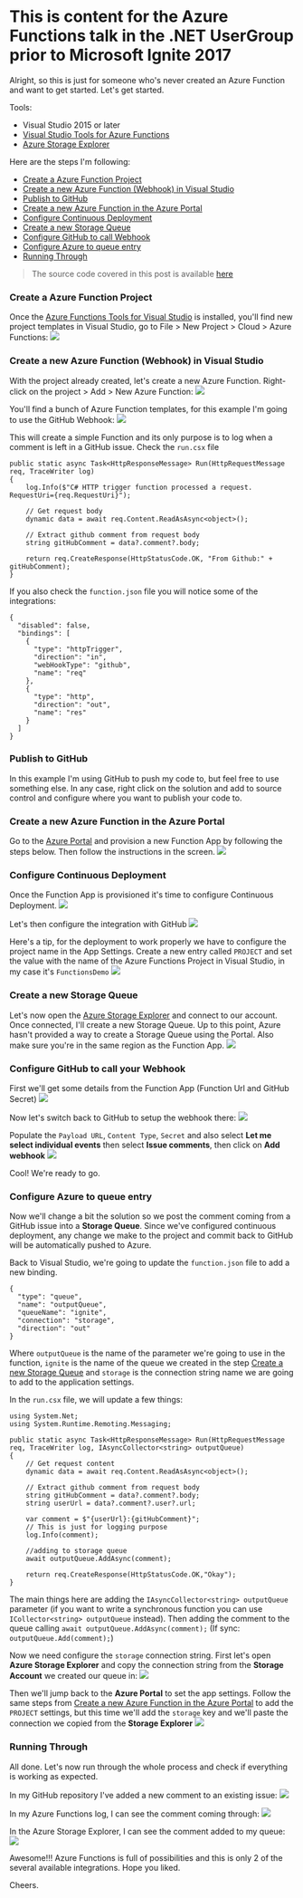 # This is content for the Azure Functions talk in the .NET UserGroup prior to Microsoft Ignite 2017

Alright, so this is just for someone who's never created an Azure Function and want to get started. Let's get started.

Tools:  

* Visual Studio 2015 or later  
* [Visual Studio Tools for Azure Functions](https://aka.ms/azfunctiontools)
* [Azure Storage Explorer](http://storageexplorer.com/)

Here are the steps I'm following:

* [Create a Azure Function Project](#newproject)
* [Create a new Azure Function (Webhook) in Visual Studio](#newfunctionvs)
* [Publish to GitHub](#publish)
* [Create a new Azure Function in the Azure Portal](#newfunctionazure)
* [Configure Continuous Deployment](#ci)
* [Create a new Storage Queue](#queue)
* [Configure GitHub to call Webhook](#callwebhook)
* [Configure Azure to queue entry](#configqueue)
* [Running Through](#running)

> The source code covered in this post is available [here](http://bit.ly/azure-functions-demo)

### <a id="newproject"></a>Create a Azure Function Project 
Once the [Azure Functions Tools for Visual Studio](https://aka.ms/azfunctiontools) is installed, you'll find new project templates in Visual Studio, go to File > New Project > Cloud > Azure Functions:
![](https://passos.com.au/content/images/2017/02/new-function-project.png)

### <a id="newfunctionvs"></a>Create a new Azure Function (Webhook) in Visual Studio 
With the project already created, let's create a new Azure Function. Right-click on the project > Add > New Azure Function:
![](https://passos.com.au/content/images/2017/02/new-function.png)

You'll find a bunch of Azure Function templates, for this example I'm going to use the GitHub Webhook:
![](https://passos.com.au/content/images/2017/02/new-function-options.png)

This will create a simple Function and its only purpose is to log when a comment is left in a GitHub issue. Check the `run.csx` file
```
public static async Task<HttpResponseMessage> Run(HttpRequestMessage req, TraceWriter log)
{
    log.Info($"C# HTTP trigger function processed a request. RequestUri={req.RequestUri}");

    // Get request body
    dynamic data = await req.Content.ReadAsAsync<object>();

    // Extract github comment from request body
    string gitHubComment = data?.comment?.body;

    return req.CreateResponse(HttpStatusCode.OK, "From Github:" + gitHubComment);
}
```

If you also check the `function.json` file you will notice some of the integrations:
```
{
  "disabled": false,
  "bindings": [
    {
      "type": "httpTrigger",
      "direction": "in",
      "webHookType": "github",
      "name": "req"
    },
    {
      "type": "http",
      "direction": "out",
      "name": "res"
    }
  ]
}
```

### <a id="publish"></a>Publish to GitHub 
In this example I'm using GitHub to push my code to, but feel free to use something else. In any case, right click on the solution and add to source control and configure where you want to publish your code to.

### <a id="newfunctionazure"></a>Create a new Azure Function in the Azure Portal 
Go to the [Azure Portal](https://portal.azure.com) and provision a new Function App by following the steps below. Then follow the instructions in the screen.
![](https://passos.com.au/content/images/2017/02/new-function-azure.png)

### <a id="ci"></a>Configure Continuous Deployment 
Once the Function App is provisioned it's time to configure Continuous Deployment. 
![](https://passos.com.au/content/images/2017/02/function-ci-step1-1.png)

Let's then configure the integration with GitHub
![](https://passos.com.au/content/images/2017/02/function-ci-step2.png)

Here's a tip, for the deployment to work properly we have to configure the project name in the App Settings. Create a new entry called `PROJECT` and set the value with the name of the Azure Functions Project in Visual Studio, in my case it's `FunctionsDemo`
![](https://passos.com.au/content/images/2017/02/function-project.png)

### <a id="queue"></a>Create a new Storage Queue 
Let's now open the [Azure Storage Explorer](http://storageexplorer.com/) and connect to our account. Once connected, I'll create a new Storage Queue. Up to this point, Azure hasn't provided a way to create a Storage Queue using the Portal. Also make sure you're in the same region as the Function App.
![](https://passos.com.au/content/images/2017/02/create-queue.png)

### <a id="callwebhook"></a>Configure GitHub to call your Webhook 
First we'll get some details from the Function App (Function Url and GitHub Secret)
![](https://passos.com.au/content/images/2017/02/webhook-step1-1.png)

Now let's switch back to GitHub to setup the webhook there:
![](https://passos.com.au/content/images/2017/02/github-hook-step1.png)

Populate the `Payload URL`, `Content Type`,  `Secret` and also select **Let me select individual events** then select **Issue comments**, then click on **Add webhook**
![](https://passos.com.au/content/images/2017/02/github-hook-step2.png)

Cool! We're ready to go.

### <a id="configqueue"></a>Configure Azure to queue entry 
Now we'll change a bit the solution so we post the comment coming from a GitHub issue into a **Storage Queue**. Since we've configured continuous deployment, any change we make to the project and commit back to GitHub will be automatically pushed to Azure.

Back to Visual Studio, we're going to update the `function.json` file to add a new binding.

```
{
  "type": "queue",
  "name": "outputQueue",
  "queueName": "ignite",
  "connection": "storage",
  "direction": "out"
}
```

Where `outputQueue` is the name of the parameter we're going to use in the function, `ignite` is the name of the queue we created in the step [Create a new Storage Queue](#queue) and `storage` is the connection string name we are going to add to the application settings.

In the `run.csx` file, we will update a few things:

```
using System.Net;
using System.Runtime.Remoting.Messaging;

public static async Task<HttpResponseMessage> Run(HttpRequestMessage req, TraceWriter log, IAsyncCollector<string> outputQueue)
{
    // Get request content
    dynamic data = await req.Content.ReadAsAsync<object>();

    // Extract github comment from request body
    string gitHubComment = data?.comment?.body;
    string userUrl = data?.comment?.user?.url;
    
    var comment = $"{userUrl}:{gitHubComment}";
    // This is just for logging purpose
    log.Info(comment);

    //adding to storage queue
    await outputQueue.AddAsync(comment);

    return req.CreateResponse(HttpStatusCode.OK,"Okay");
}
```

The main things here are adding the `IAsyncCollector<string> outputQueue` parameter (if you want to write a synchronous function you can use `ICollector<string> outputQueue` instead). Then adding the comment to the queue calling `await outputQueue.AddAsync(comment);` (If sync: `outputQueue.Add(comment);`)

Now we need configure the `storage` connection string. First let's open **Azure Storage Explorer** and copy the connection string from the **Storage Account** we created our queue in:
![](https://passos.com.au/content/images/2017/02/create-queue-step2.png)

Then we'll jump back to the **Azure Portal** to set the app settings. Follow the same steps from [Create a new Azure Function in the Azure Portal](#newfunctionazure) to add the `PROJECT` settings, but this time we'll add the `storage` key and we'll paste the connection we copied from the **Storage Explorer**
![](https://passos.com.au/content/images/2017/02/storage-settings.png)

### <a id="running"></a>Running Through 
All done. Let's now run through the whole process and check if everything is working as expected.

In my GitHub repository I've added a new comment to an existing issue:
![](https://passos.com.au/content/images/2017/02/github-comment.png)

In my Azure Functions log, I can see the comment coming through:
![](https://passos.com.au/content/images/2017/02/azure-function-log.png)

In the Azure Storage Explorer, I can see the comment added to my queue:
![](https://passos.com.au/content/images/2017/02/queue-comment.png)

Awesome!!! Azure Functions is full of possibilities and this is only 2 of the several available integrations. Hope you liked.

Cheers.